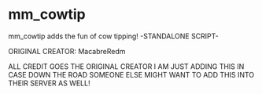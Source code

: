 # mm_cowtip
mm_cowtip adds the fun of cow tipping! -STANDALONE SCRIPT-

ORIGINAL CREATOR: MacabreRedm

ALL CREDIT GOES THE ORIGINAL CREATOR I AM JUST ADDING THIS IN CASE DOWN THE ROAD SOMEONE ELSE MIGHT WANT TO ADD THIS INTO THEIR SERVER AS WELL!
